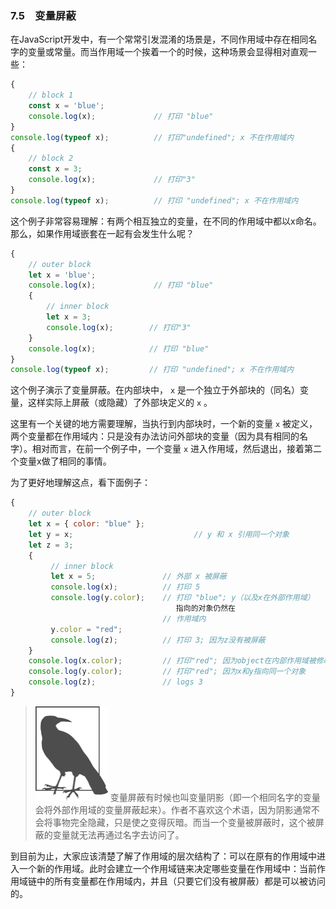 ### 7.5　变量屏蔽

在JavaScript开发中，有一个常常引发混淆的场景是，不同作用域中存在相同名字的变量或常量。而当作用域一个挨着一个的时候，这种场景会显得相对直观一些：

```javascript
{
    // block 1 
    const x = 'blue';
    console.log(x);             // 打印 "blue"
}
console.log(typeof x);          // 打印"undefined"; x 不在作用域内
{
    // block 2          
    const x = 3; 
    console.log(x);             // 打印"3"
}
console.log(typeof x);          // 打印 "undefined"; x 不在作用域内
```

这个例子非常容易理解：有两个相互独立的变量，在不同的作用域中都以x命名。那么，如果作用域嵌套在一起有会发生什么呢？

```javascript
{
    // outer block
    let x = 'blue';
    console.log(x);             // 打印 "blue"
    {
        // inner block
        let x = 3;
        console.log(x);        // 打印"3" 
    }
    console.log(x);            // 打印 "blue"
}
console.log(typeof x);         // 打印 "undefined"; x 不在作用域内
```

这个例子演示了变量屏蔽。在内部块中， `x` 是一个独立于外部块的（同名）变量，这样实际上屏蔽（或隐藏）了外部块定义的 `x` 。

这里有一个关键的地方需要理解，当执行到内部块时，一个新的变量 `x` 被定义，两个变量都在作用域内：只是没有办法访问外部块的变量（因为具有相同的名字）。相对而言，在前一个例子中，一个变量 `x` 进入作用域，然后退出，接着第二个变量x做了相同的事情。

为了更好地理解这点，看下面例子：

```javascript
{
    // outer block
    let x = { color: "blue" };
    let y = x;                           // y 和 x 引用同一个对象
    let z = 3;
    {
         // inner block
         let x = 5;               // 外部 x 被屏蔽
         console.log(x);          // 打印 5
         console.log(y.color);    // 打印 "blue"; y（以及x在外部作用域）
                                     指向的对象仍然在
                                  // 作用域内 
         y.color = "red";
         console.log(z);          // 打印 3; 因为z没有被屏蔽
    }
    console.log(x.color);         // 打印"red"; 因为object在内部作用域被修改
    console.log(y.color);         // 打印"red"; 因为x和y指向同一个对象
    console.log(z);               // logs 3
}
```

> <img class="my_markdown" src="../images/2.png" style="width:116px;  height: 151px; " width="10%"/>
> 变量屏蔽有时候也叫变量阴影（即一个相同名字的变量会将外部作用域的变量屏蔽起来）。作者不喜欢这个术语，因为阴影通常不会将事物完全隐藏，只是使之变得灰暗。而当一个变量被屏蔽时，这个被屏蔽的变量就无法再通过名字去访问了。

到目前为止，大家应该清楚了解了作用域的层次结构了：可以在原有的作用域中进入一个新的作用域。此时会建立一个作用域链来决定哪些变量在作用域中：当前作用域链中的所有变量都在作用域内，并且（只要它们没有被屏蔽）都是可以被访问的。

